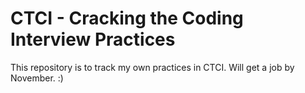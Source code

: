 # CTCI - Cracking the Coding Interview Practices

This repository is to track my own practices in CTCI. Will get a job by November. :)
